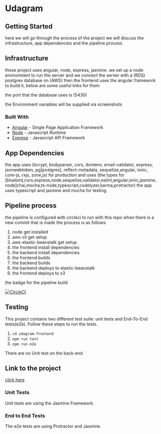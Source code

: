 # Udagram

## Getting Started

here we will go through the process of the project we will discuss the infrastructure, app dependencies and the pipeline process

## Infrastructure

these project uses angular, node, express, jasmine.
we set up a node environment to run the server and we connect the server with a (RDS) postgres database on (AWS) then the frontend uses the angular framework to build it, below are some useful links for them

the port that the database uses is (5430)

the Environment variables will be supplied via screenshots

### Built With

- [Angular](https://angular.io/) - Single Page Application Framework
- [Node](https://nodejs.org) - Javascript Runtime
- [Express](https://expressjs.com/) - Javascript API Framework

## App Dependencies

the app uses (bcrypt, bodyparser, cors, dontenv, email-validator, express, jsonwebtoken, pg[postgres], reflect-metadata, sequelize,angular, ionic, core-js, rxjs, zone,js) for production and uses (the types for [bluebird,cors,express,node,sequelize,validator,eslint,angular,ionic,jasmine,node]chai,mocha,ts-node,typescript,codelyzer,karma,protractor) the app uses typescript and jasmine and mocha for testing

## Pipeline process

the pipeline is configured with circleci to run with this repo when there is a new commit that is made the process is as follows

1. node get installed
2. aws-cli get setup
3. aws-elastic-beanstalk get setup
4. the frontend install dependencies
5. the backend install dependencies
6. the frontend builds
7. the backend builds
8. the backend deploys to elastic-beanstalk
9. the frontend deploys to s3

the badge for the pipeline build

[![CircleCI](https://circleci.com/gh/Abd-ElRahman007/host-a-fullstack-webpage.svg?style=svg)](https://circleci.com/gh/Abd-ElRahman007/host-a-fullstack-webpage)

## Testing

This project contains two different test suite: unit tests and End-To-End tests(e2e). Follow these steps to run the tests.

1. `cd udagram-frontend`
1. `npm run test`
1. `npm run e2e`

There are no Unit test on the back-end

## Link to the project

[click here](http://projectex12345if.s3-website-us-east-1.amazonaws.com)

### Unit Tests

Unit tests are using the Jasmine Framework.

### End to End Tests

The e2e tests are using Protractor and Jasmine.
